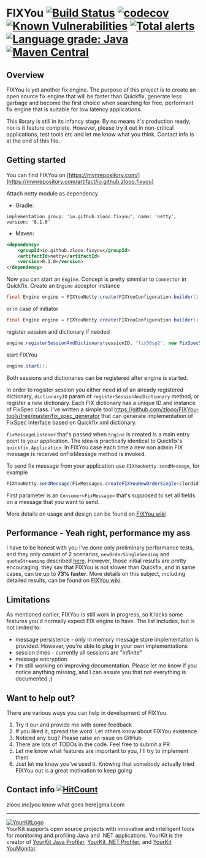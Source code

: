 # FIXYou [![Build Status](https://travis-ci.org/zlooo/FIXYou.svg?branch=master)](https://travis-ci.org/zlooo/FIXYou.svg?branch=master) [![codecov](https://codecov.io/gh/zlooo/FIXYou/branch/master/graph/badge.svg)](https://codecov.io/gh/zlooo/FIXYou) [![Known Vulnerabilities](https://snyk.io/test/github/zlooo/FIXYou/badge.svg?targetFile=build.gradle)](https://snyk.io/test/github/zlooo/FIXYou?targetFile=build.gradle) [![Total alerts](https://img.shields.io/lgtm/alerts/g/zlooo/FIXYou.svg?logo=lgtm&logoWidth=18)](https://lgtm.com/projects/g/zlooo/FIXYou/alerts/) [![Language grade: Java](https://img.shields.io/lgtm/grade/java/g/zlooo/FIXYou.svg?logo=lgtm&logoWidth=18)](https://lgtm.com/projects/g/zlooo/FIXYou/context:java) [![Maven Central](https://maven-badges.herokuapp.com/maven-central/io.github.zlooo.fixyou/netty/badge.svg)](https://mvnrepository.com/artifact/io.github.zlooo.fixyou)


## Overview
FIXYou is yet another fix engine. The purpose of this project is to create an open source fix engine that will be faster than Quickfix, generate less garbage and become the first choice when searching for free, performant fix engine that is suitable for low latency applications.

This library is still in its infancy stage. By no means it's production ready, nor is it feature complete. However, please try it out in non-critical applications, test tools etc and let me know what you think. Contact info is at the end of this file.

## Getting started
You can find FIXYou on [https://mvnrepository.com/](https://mvnrepository.com/artifact/io.github.zlooo.fixyou)

Attach netty module as dependency
* Gradle: 

`implementation group: 'io.github.zlooo.fixyou', name: 'netty', version: '0.1.0'`
* Maven:
```xml
<dependency>
    <groupId>io.github.zlooo.fixyou</groupId>
    <artifactId>netty</artifactId>
    <version>0.1.0</version>
</dependency>
```
Now you can start an `Engine`. Concept is pretty simmilar to `Connector` in Quickfix. Create an `Engine` acceptor instance
```java
final Engine engine = FIXYouNetty.create(FIXYouConfiguration.builder().acceptorBindInterface(bindInterface).acceptorListenPort(port).initiator(false).build(), fixMessageListener);
```
or in case of initiator
```java
final Engine engine = FIXYouNetty.create(FIXYouConfiguration.builder().initiator(true).build(), fixMessageListener);
```
register session and dictionary if needed
```java
engine.registerSessionAndDictionary(sessionID, "fix50sp2", new FixSpec50SP2(), new SessionConfig().setHost(host).setPort(port));//host and port are only needed if you're registering initiator
```
start FIXYou
```java
engine.start();
```
Both sessions and dictionaries can be registered after engine is started.

In order to register session you either need id of an already registered dictionary, `dictionaryID` param of `registerSessionAndDictionary` method, or register a new dictionary. Each FIX dictionary has a unique ID  and instance of FixSpec class. I've written a simple tool https://github.com/zlooo/FIXYou-tools/tree/master/fix_spec_generator that can generate implementation of FixSpec interface based on Quickfix xml dictionary.

`fixMessageListener` that's passed when `Engine` is created is a main entry point to your application. The idea is practically identical to Quickfix's `quickfix.Application`. In FIXYou case each time a new non admin FIX message is received onFixMessage method is invoked.

To send fix message from your application use `FIXYouNetty.sendMessage`, for example
```java
FIXYouNetty.sendMessage(FixMessages.createFIXYouNewOrderSingle(clordid), fixYouSessionId, engine)
```
First parameter is an `Consumer<FixMessage>` that's supposed to set all fields on a message that you want to send.

More details on usage and design can be found on [FIXYou wiki](https://github.com/zlooo/FIXYou/wiki)

## Performance - Yeah right, performance my ass
I have to be honest with you I've done only preliminary performance tests, and they only consist of 2 scenarios, `newOrderSingleSending` and `quoteStreaming` described [here](https://github.com/zlooo/FIXYou-tools#probe-test-scenarios). However, those initial results are pretty encouraging, they say that FIXYou is not slower than Quickfix, and in same cases, can be up to **73% faster**. More details on this subject, including detailed results, can be found on [FIXYou wiki](https://github.com/zlooo/FIXYou/wiki/Performance-Tests).

## Limitations
As mentioned earlier, FIXYou is still work in progress, so it lacks some features you'd normally expect FIX engine to have. The list includes, but is not limited to:
* message persistence - only in memory message store implementation is provided. However, you're able to plug in your own implementations
* session times - currently all sessions are "infinite"
* message encryption
* I'm still working on improving documentation. Please let me know if you notice anything missing, and I can assure you that not everything is documented ;)

## Want to help out?
There are various ways you can help in development of FIXYou.
1. Try it our and provide me with some feedback
2. If you liked it, spread the word. Let others know about FIXYou existence
3. Noticed any bug? Please raise an issue on GitHub
4. There are lots of TODOs in the code. Feel free to submit a PR
5. Let me know what features are important to you, I'll try to implement them
6. Just let me know you've used it. Knowing that somebody actually tried FIXYou out is a great motivation to keep going

## Contact info [![HitCount](http://hits.dwyl.com/zlooo/FIXYou.svg)](http://hits.dwyl.com/zlooo/FIXYou)
zlooo.inc[you know what goes here]gmail.com

---
[![YourKitLogo](https://www.yourkit.com/images/yklogo.png)](https://www.yourkit.com)  
YourKit supports open source projects with innovative and intelligent tools for monitoring and profiling Java and .NET applications.
YourKit is the creator of [YourKit Java Profiler](https://www.yourkit.com/java/profiler/), [YourKit .NET Profiler](https://www.yourkit.com/.net/profiler/), and [YourKit YouMonitor](https://www.yourkit.com/youmonitor/).
